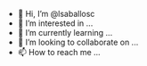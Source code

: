 - 👋 Hi, I’m @lsaballosc
- 👀 I’m interested in ...
- 🌱 I’m currently learning ...
- 💞️ I’m looking to collaborate on ...
- 📫 How to reach me ...
<!---
lsaballosc/lsaballosc is a ✨ special ✨ repository because its `README.md` (this file) appears on your GitHub profile.
You can click the Preview link to take a look at your changes.
--->
